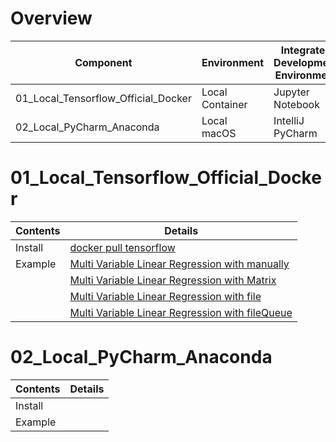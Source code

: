 # Overview
| Component | Environment | Integrated Development Environment | Python |
|---|---|---|---|
| 01_Local_Tensorflow_Official_Docker | Local Container | Jupyter Notebook | 2.7  |
| 02_Local_PyCharm_Anaconda | Local macOS | IntelliJ PyCharm | 3.5 |

# 01_Local_Tensorflow_Official_Docker
| Contents | Details |
|---|---|
| Install | [docker pull tensorflow](01_Local_Tensorflow_Official_Docker/01_Install/01_by_Docker.md) |
| Example | [Multi Variable Linear Regression with manually](01_Local_Tensorflow_Official_Docker/02_Workspace/01_Multi_Variable_Linear_Regression_with_manually.ipynb) |
| | [Multi Variable Linear Regression with Matrix](01_Local_Tensorflow_Official_Docker/02_Workspace/02_Multi_Variable_Linear_Regression_with_Matrix.ipynb) |
| | [Multi Variable Linear Regression with file](01_Local_Tensorflow_Official_Docker/02_Workspace/03_Multi_Variable_Linear_Regression_with_file.ipynb) |
| | [Multi Variable Linear Regression with fileQueue](01_Local_Tensorflow_Official_Docker/02_Workspace/04_Multi_Variable_Linear_Regression_with_fileQueue.ipynb) |

# 02_Local_PyCharm_Anaconda
| Contents | Details |
|---|---|
| Install | |
| Example | | 
